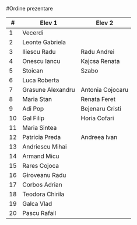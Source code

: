 #Ordine prezentare

|#|Elev 1|Elev 2|
|-|-|-|
|1|Vecerdi||
|2|Leonte Gabriela||
|3|Iliescu Radu|Radu Andrei|
|4|Onescu Iancu|Kajcsa Renata|
|5|Stoican|Szabo|
|6|Luca Roberta||
|7|Grasune Alexandru|Antonia Cojocaru|
|8|Maria Stan|Renata Feret|
|9|Adi Pop| Bejenaru Cristi| 
|10|Gal Filip|Horia Cofari|
|11|Maria Sintea||
|12|Patricia Preda|Andreea Ivan|
|13|Andriescu Mihai||
|14|Armand Micu||
|15|Rares Cojoca||
|16|Giroveanu Radu||
|17|Corbos Adrian||
|18|Teodora Chirila||
|19|Galca Vlad||
|20|Pascu Rafail||

